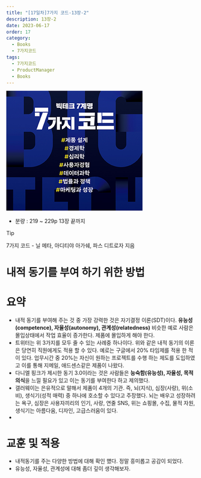 ```yaml
---
title: "[17일차]7가지 코드-13장-2"
description: 13장-2
date: 2023-06-17
order: 17
category:
  - Books
  - 7가지코드
tags:
  - 7가지코드
  - ProductManager
  - Books
---
```

![표지](./Untitled.png)
- 분량 : 219 ~ 229p 13장 끝까지

<!-- more -->

>[!tip]
>7가지 코드 - 닐 메타, 아디티야 아가쉐, 파스 디트로자 지음


# 내적 동기를 부여 하기 위한 방법

# 요약

- 내적 동기를 부여해 주는 것 중 가장 강력한 것은 자기결정 이론(SDT)이다. 
**유능성(competence), 자율성(autonomy), 관계성(relatedness)**
비슷한 예로 사람은 몰입상태에서 작업 효율이 증가한다. 제품에 몰입하게 해야 한다.
- 트위터는 위 3가지를 모두 줄 수 있는 사례중 하나이다. 
위와 같은 내적 동기의 이론은 당연히 직원에게도 적용 할 수 있다. 예로는 구글에서 20% 타임제를 적용 한 적이 있다. 업무시간 중 20%는 자신이 원하는 프로젝트를 수행 하는 제도를 도입하였고 이를 통해 지메일, 애드센스같은 제품이 나왔다.
- 다니엘 핑크가 제시한 동기 3.0이라는 것은 사람들은 **능숙함(유능성), 자율성, 목적의식**을 느낄 필요가 있고 이는 동기를 부여한다 하고 제의했다.
- 갤러웨이는 은유적으로 말해서 제품이 4개의 기관. 즉, 뇌(지식), 심장(사랑), 위(소비), 생식기(성적 매력) 중 하나에 호소할 수 있다고 주장했다. 
뇌는 배우고 성장하려는 욕구, 심장은 사용자끼리의 인기, 사랑, 연줄 SNS, 위는 쇼핑몰, 수집, 물적 자원, 생식기는 아름다움, 디자인, 고급스러움이 있다.
- 

# 교훈 및 적용

- 내적동기를 주는 다양한 방법에 대해 확인 헀다. 정말 흥미롭고 공감이 되었다.
- 유능성, 자율성, 관계성에 대해 좀더 깊이 생각해보자.